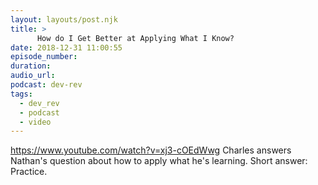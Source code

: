 ```yaml
---
layout: layouts/post.njk
title: >
      How do I Get Better at Applying What I Know?
date: 2018-12-31 11:00:55
episode_number: 
duration: 
audio_url: 
podcast: dev-rev
tags: 
  - dev_rev
  - podcast
  - video
---
```


https://www.youtube.com/watch?v=xj3-cOEdWwg Charles answers Nathan's question about how to apply what he's learning. Short answer: Practice.


